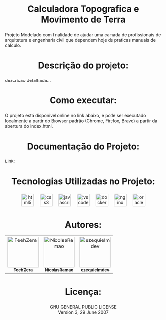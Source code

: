 <h1 align="center">Calculadora Topografica e Movimento de Terra</h1>

###

<p align="left">Projeto Modelado com finalidade de ajudar uma camada de profissionais de arquitetura e engenharia civil que dependem hoje de praticas manuais de calculo.</p>

###

<h1 align="center">Descrição do projeto:</h1>

###

<p align="left">descricao detalhada...</p>

###

<h1 align="center">Como executar:</h1>

###

<p align="left">O projeto está disponivel online no link abaixo, e pode ser executado localmente a partir do Browser padrão (Chrome, Firefox, Brave) a partir da abertura do index.html.</p>

###

<h1 align="center">Documentação do Projeto:</h1>

###

<p align="left">Link:</p>

###

<h1 align="center">Tecnologias Utilizadas no Projeto:</h1>

###

<div align="center">
  <img src="https://cdn.jsdelivr.net/gh/devicons/devicon/icons/html5/html5-original.svg" height="40" alt="html5 logo"  />
  <img width="12" />
  <img src="https://cdn.jsdelivr.net/gh/devicons/devicon/icons/css3/css3-original.svg" height="40" alt="css3 logo"  />
  <img width="12" />
  <img src="https://cdn.jsdelivr.net/gh/devicons/devicon/icons/javascript/javascript-original.svg" height="40" alt="javascript logo"  />
  <img width="12" />
  <img src="https://cdn.jsdelivr.net/gh/devicons/devicon/icons/vscode/vscode-original.svg" height="40" alt="vscode logo"  />
  <img width="12" />
  <img src="https://cdn.jsdelivr.net/gh/devicons/devicon/icons/docker/docker-original.svg" height="40" alt="docker logo"  />
  <img width="12" />
  <img src="https://cdn.jsdelivr.net/gh/devicons/devicon/icons/nginx/nginx-original.svg" height="40" alt="nginx logo"  />
  <img width="12" />
  <img src="https://cdn.jsdelivr.net/gh/devicons/devicon/icons/oracle/oracle-original.svg" height="40" alt="oracle logo"  />
</div>

###

<h1 align="center">Autores:</h1>
<table align="center">
  <tr>
    <td align="center">
      <a href="https://github.com/FeehZera">
        <img src="https://github.com/FeehZera.png" width="100px;" alt="FeehZera"/><br />
        <sub><b>FeehZera</b></sub>
      </a>
    </td>
    <td align="center">
      <a href="https://github.com/NicolasRamao">
        <img src="https://github.com/NicolasRamao.png" width="100px;" alt="NicolasRamao"/><br />
        <sub><b>NicolasRamao</b></sub>
      </a>
    </td>
    <td align="center">
      <a href="https://github.com/ezequielmdev">
        <img src="https://github.com/ezequielmdev.png" width="100px;" alt="ezequielmdev"/><br />
        <sub><b>ezequielmdev</b></sub>
      </a>
    </td>
  </tr>
</table>


###

<h1 align="center">Licença:</h1>

###

<p align="center">GNU GENERAL PUBLIC LICENSE<br>                       Version 3, 29 June 2007</p>

###
